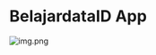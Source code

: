 # BelajardataID App

![img.png](https://github.com/jokosuntoro/uiux-design/blob/main/image/dt-belajardataid.png)
